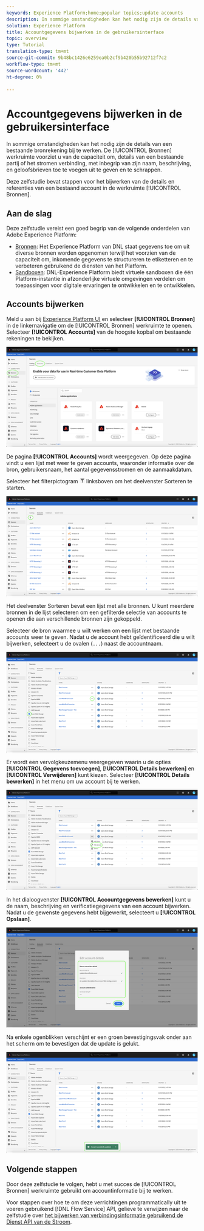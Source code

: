 ```yaml
---
keywords: Experience Platform;home;popular topics;update accounts
description: In sommige omstandigheden kan het nodig zijn de details van een bestaande bronrekening bij te werken. De werkruimte Bronnen biedt u de mogelijkheid om details van een bestaande batch- of streamingverbinding toe te voegen, te bewerken en te verwijderen, inclusief de naam, beschrijving en referenties.
solution: Experience Platform
title: Accountgegevens bijwerken in de gebruikersinterface
topic: overview
type: Tutorial
translation-type: tm+mt
source-git-commit: 9b48bc1426e6259ea0b2cf9b420b55b92712f7c2
workflow-type: tm+mt
source-wordcount: '442'
ht-degree: 0%

---
```



# Accountgegevens bijwerken in de gebruikersinterface

In sommige omstandigheden kan het nodig zijn de details van een bestaande bronrekening bij te werken. De [!UICONTROL Bronnen] werkruimte voorziet u van de capaciteit om, details van een bestaande partij of het stromen verbinding, met inbegrip van zijn naam, beschrijving, en geloofsbrieven toe te voegen uit te geven en te schrappen.

Deze zelfstudie bevat stappen voor het bijwerken van de details en referenties van een bestaand account in de werkruimte [!UICONTROL Bronnen].

## Aan de slag

Deze zelfstudie vereist een goed begrip van de volgende onderdelen van Adobe Experience Platform:

- [Bronnen](../../home.md): Het Experience Platform van DNL staat gegevens toe om uit diverse bronnen worden opgenomen terwijl het voorzien van de capaciteit om, inkomende gegevens te structureren te etiketteren en te verbeteren gebruikend de diensten van het Platform.
- [Sandboxen](../../../sandboxes/home.md): DNL-Experience Platform biedt virtuele sandboxen die één Platform-instantie in afzonderlijke virtuele omgevingen verdelen om toepassingen voor digitale ervaringen te ontwikkelen en te ontwikkelen.

## Accounts bijwerken

Meld u aan bij [Experience Platform UI](https://platform.adobe.com) en selecteer **[!UICONTROL Bronnen]** in de linkernavigatie om de [!UICONTROL Bronnen] werkruimte te openen. Selecteer **[!UICONTROL Accounts]** van de hoogste kopbal om bestaande rekeningen te bekijken.

![catalogus](../../images/tutorials/update/catalog.png)

De pagina **[!UICONTROL Accounts]** wordt weergegeven. Op deze pagina vindt u een lijst met weer te geven accounts, waaronder informatie over de bron, gebruikersnaam, het aantal gegevensstromen en de aanmaakdatum.

Selecteer het filterpictogram ![filter](../../images/tutorials/update/filter.png) linksboven om het deelvenster Sorteren te starten.

![accounts-list](../../images/tutorials/update/accounts-list.png)

Het deelvenster Sorteren bevat een lijst met alle bronnen. U kunt meerdere bronnen in de lijst selecteren om een gefilterde selectie van accounts te openen die aan verschillende bronnen zijn gekoppeld.

Selecteer de bron waarmee u wilt werken om een lijst met bestaande accounts weer te geven. Nadat u de account hebt geïdentificeerd die u wilt bijwerken, selecteert u de ovalen (`...`) naast de accountnaam.

![rekeningen sorteren](../../images/tutorials/update/accounts-sort.png)

Er wordt een vervolgkeuzemenu weergegeven waarin u de opties **[!UICONTROL Gegevens toevoegen]**, **[!UICONTROL Details bewerken]** en **[!UICONTROL Verwijderen]** kunt kiezen. Selecteer **[!UICONTROL Details bewerken]** in het menu om uw account bij te werken.

![update](../../images/tutorials/update/update.png)

In het dialoogvenster **[!UICONTROL Accountgegevens bewerken]** kunt u de naam, beschrijving en verificatiegegevens van een account bijwerken. Nadat u de gewenste gegevens hebt bijgewerkt, selecteert u **[!UICONTROL Opslaan]**.

![bewerken van accountgegevens](../../images/tutorials/update/edit-account-details.png)

Na enkele ogenblikken verschijnt er een groen bevestigingsvak onder aan het scherm om te bevestigen dat de update is gelukt.

![bevestigd](../../images/tutorials/update/update-confirmed.png)

## Volgende stappen

Door deze zelfstudie te volgen, hebt u met succes de [!UICONTROL Bronnen] werkruimte gebruikt om accountinformatie bij te werken.

Voor stappen over hoe te om deze verrichtingen programmatically uit te voeren gebruikend [!DNL Flow Service] API, gelieve te verwijzen naar de zelfstudie over [het bijwerken van verbindingsinformatie gebruikend de Dienst API van de Stroom](../../tutorials/api/update.md).